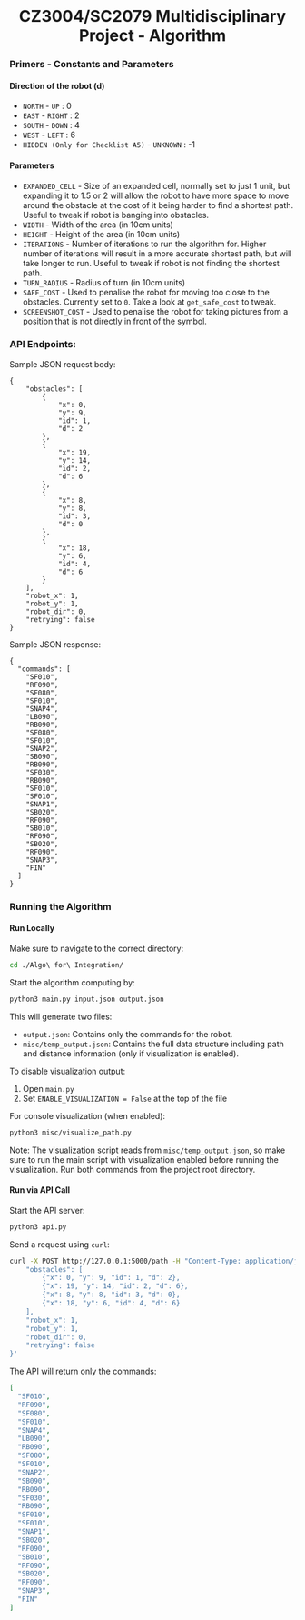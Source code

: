 <br />
<p align="center">
  <h1 align="center">
    CZ3004/SC2079 Multidisciplinary Project - Algorithm
  </h1>
</p>

### Primers - Constants and Parameters

#### Direction of the robot (d)

- `NORTH` - `UP` : 0
- `EAST` - `RIGHT` : 2
- `SOUTH` - `DOWN` : 4
- `WEST` - `LEFT` : 6
- `HIDDEN (Only for Checklist A5)` - `UNKNOWN` : -1

#### Parameters

- `EXPANDED_CELL` - Size of an expanded cell, normally set to just 1 unit, but expanding it to 1.5 or 2 will allow the robot to have more space to move around the obstacle at the cost of it being harder to find a shortest path. Useful to tweak if robot is banging into obstacles.
- `WIDTH` - Width of the area (in 10cm units)
- `HEIGHT` - Height of the area (in 10cm units)
- `ITERATIONS` - Number of iterations to run the algorithm for. Higher number of iterations will result in a more accurate shortest path, but will take longer to run. Useful to tweak if robot is not finding the shortest path.
- `TURN_RADIUS` - Radius of turn (in 10cm units)
- `SAFE_COST` - Used to penalise the robot for moving too close to the obstacles. Currently set to `0`. Take a look at `get_safe_cost` to tweak.
- `SCREENSHOT_COST` - Used to penalise the robot for taking pictures from a position that is not directly in front of the symbol.

### API Endpoints:

Sample JSON request body:

```
{
    "obstacles": [
        {
            "x": 0,
            "y": 9,
            "id": 1,
            "d": 2
        },
        {
            "x": 19,
            "y": 14,
            "id": 2,
            "d": 6
        },
        {
            "x": 8,
            "y": 8,
            "id": 3,
            "d": 0
        },
        {
            "x": 18,
            "y": 6,
            "id": 4,
            "d": 6
        }
    ],
    "robot_x": 1,
    "robot_y": 1,
    "robot_dir": 0,
    "retrying": false
}
```

Sample JSON response:

```
{
  "commands": [
    "SF010",
    "RF090",
    "SF080",
    "SF010",
    "SNAP4",
    "LB090",
    "RB090",
    "SF080",
    "SF010",
    "SNAP2",
    "SB090",
    "RB090",
    "SF030",
    "RB090",
    "SF010",
    "SF010",
    "SNAP1",
    "SB020",
    "RF090",
    "SB010",
    "RF090",
    "SB020",
    "RF090",
    "SNAP3",
    "FIN"
  ]
}
```

### Running the Algorithm

#### Run Locally

Make sure to navigate to the correct directory:

```bash
cd ./Algo\ for\ Integration/
```

Start the algorithm computing by:

```bash
python3 main.py input.json output.json
```

This will generate two files:

- `output.json`: Contains only the commands for the robot.
- `misc/temp_output.json`: Contains the full data structure including path and distance information (only if visualization is enabled).

To disable visualization output:

1. Open `main.py`
2. Set `ENABLE_VISUALIZATION = False` at the top of the file

For console visualization (when enabled):

```bash
python3 misc/visualize_path.py
```

Note: The visualization script reads from `misc/temp_output.json`, so make sure to run the main script with visualization enabled before running the visualization. Run both commands from the project root directory.

#### Run via API Call

Start the API server:

```bash
python3 api.py
```

Send a request using `curl`:

```bash
curl -X POST http://127.0.0.1:5000/path -H "Content-Type: application/json" -d '{
    "obstacles": [
        {"x": 0, "y": 9, "id": 1, "d": 2},
        {"x": 19, "y": 14, "id": 2, "d": 6},
        {"x": 8, "y": 8, "id": 3, "d": 0},
        {"x": 18, "y": 6, "id": 4, "d": 6}
    ],
    "robot_x": 1,
    "robot_y": 1,
    "robot_dir": 0,
    "retrying": false
}'
```

The API will return only the commands:

```json
[
  "SF010",
  "RF090",
  "SF080",
  "SF010",
  "SNAP4",
  "LB090",
  "RB090",
  "SF080",
  "SF010",
  "SNAP2",
  "SB090",
  "RB090",
  "SF030",
  "RB090",
  "SF010",
  "SF010",
  "SNAP1",
  "SB020",
  "RF090",
  "SB010",
  "RF090",
  "SB020",
  "RF090",
  "SNAP3",
  "FIN"
]
```
